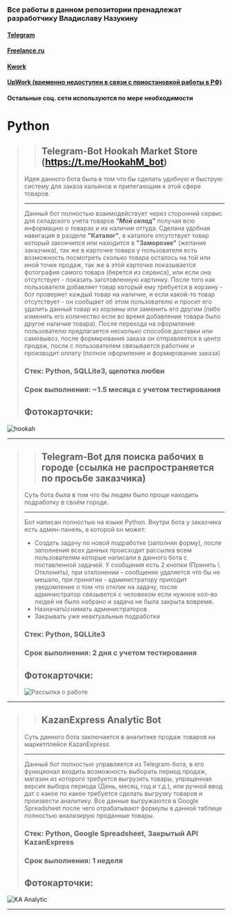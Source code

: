 ### Все работы в данном репозитории пренадлежат разработчику Владиславу Назукину
#### [Telegram](https://t.me/vladislav_osipov89)
#### [Freelance.ru](https://freelance.ru/vladislavnazukin)
#### [Kwork](https://freelance.ru/vladislavnazukin)
#### [UpWork (временно недоступен в связи с приостановкой работы в РФ)](https://www.upwork.com/)
#### Остальные соц. сети используются по мере необходимости

# Python

>>## Telegram-Bot Hookah Market Store (https://t.me/HookahM_bot)
>Идея данного бота была в том что бы сделать удобную и быструю систему для заказа кальянов и прилегающим к этой сфере товаров.
> ____
> Данный бот полностью взаимодействует через сторонний сервис для складского учета товаров ___"Мой склад"___ получая всю информацию о товарах и их наличии оттуда. Сделана удобная навигация в разделе **"Каталог"**, в каталоге отсутствует товар который закончился или находится в **"Заморозке"** (желание заказчика), так же в карточке товара у пользователя есть возможность посмотреть сколько товара осталось на той или иной точке продаж, так же в этой карточке показывается фотография самого товара (берется из сервиса), или если она отсутствует - показать заготовленную картинку. После того как пользователя добавляет товар который ему требуется в корзину - бот проверяет каждый товар на наличие, и если какой-то товар отсутствует - он сообщает об этом пользователю и просит его удалить данный товар из корзины или заменить его другим (либо изменить его количество если во время добавление товара было другое наличие товара). После перехода на оформление пользователю предлагается несколько способов доставки или самовывоз, после формирования заказа он отправляется в центр продаж, после с пользователем связывается работник и производит оплату (полное оформление и формирование заказа)
>
>### **Стек:** Python, SQLLite3, щепотка любви
>### **Срок выполнения**: ~1.5 месяца с учетом тестирования
>## Фотокарточки:
<!-- >![Каталог](https://user-images.githubusercontent.com/32748041/170841146-34034e4c-19c1-48d1-9eed-69f20f9f4697.png) -->
<!-- >![Карточка товара](https://user-images.githubusercontent.com/32748041/170841214-f484a4b5-843b-49ae-9f1d-c3325a9c7400.png) -->
![hookah](https://user-images.githubusercontent.com/32748041/177039578-4fd34822-20f6-42c6-8caa-9e6f78e4c915.png)


____

>>## Telegram-Bot для поиска рабочих в городе **(ссылка не распространяется по просьбе заказчика)**
> Суть бота была в том что бы людям было проще находить подработку в своём городе.
> ____
> Бот написан полностью на языке Python. Внутри бота у заказчика есть админ-панель, в которой он может:
> - Создать задачу по новой подработке (заполняя форму), после заполнения всех данных происходит рассылка всем пользователям которые написали в данного бота с поставленной задачей. У сообщения есть 2 кнопки (Принять \ Отклонить), при отклонении - сообщение удаляется что бы не мешало, при принятии - администратору приходит уведомление о том что отклик на задачу, после администратор связывется с человеком если нужное кол-во людей не было набрано и задача не была закрыта вовремя.
> - Назначать\снимать администраторов
> - Закрывать уже неактуальные подработки
>
>### **Стек:** Python, SQLLite3
>### **Срок выполнения**: 2 дня с учетом тестирования
>## Фотокарточки:
>![Рассылка о работе](https://user-images.githubusercontent.com/32748041/171661504-92e1af96-f8cd-4c44-8663-f7b785caa478.png)


____

>>## KazanExpress Analytic Bot
> Суть данного бота заключается в аналитике продаж товаров на маркетплейсе KazanExpress.
> ____
> Данный бот полностью управляется из Telegram-бота, в его функционал входить возможность выборать период продаж, магазин из которого требуется выгрузить товары, упращенная версия выбора периода (День, месяц, год и т.д.), или ручной ввод дат с какое по какое требуется сделать выгрузку товаров и произвести аналитику. Все данные выгружаются в Google Spreadsheet после чего отрабатывают формулы в данной таблице полностью анализирую проданные товары.
>
>### **Стек:** Python, Google Spreadsheet, Закрытый API KazanExpress
>### **Срок выполнения**: 1 неделя
>## Фотокарточки:
<!-- >![KA Analytic](https://user-images.githubusercontent.com/32748041/174496375-350ad608-e243-4996-ac04-5c442e6c514e.png) -->
![KA Analytic](https://user-images.githubusercontent.com/32748041/177039587-1389f9a7-13f8-48ca-a3ed-dd30da1c3ee7.png)

____
